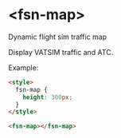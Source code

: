 # \<fsn-map\>

Dynamic flight sim traffic map

Display VATSIM traffic and ATC.

Example:
<!---
```
<custom-element-demo>
  <template>
    <script src="../webcomponentsjs/webcomponents-lite.js"></script>
    <link rel="import" href="fsn-map.html">
    
    <next-code-block></next-code-block>
  </template>
</custom-element-demo>
```
-->
```html
<style>
  fsn-map {
    height: 300px;
  }
</style>

<fsn-map></fsn-map>
```